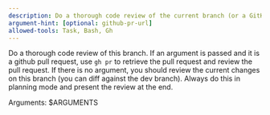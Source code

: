 ```yaml
---
description: Do a thorough code review of the current branch (or a GitHub PR)
argument-hint: [optional: github-pr-url]
allowed-tools: Task, Bash, Gh
---
```


Do a thorough code review of this branch. If an argument is passed and it is a github pull request, use `gh pr` to retrieve the pull request and review the pull request.
If there is no argument, you should review the current changes on this branch (you can diff against the dev branch).
Always do this in planning mode and present the review at the end.

Arguments: $ARGUMENTS
